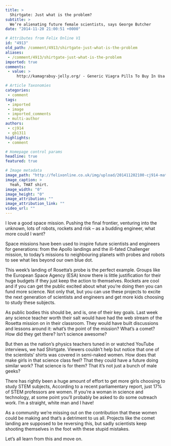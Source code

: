 ```yaml
---
title: >
  Shirtgate: Just what is the problem?
subtitle: >
  We’re alienating future female scientists, says George Butcher
date: "2014-11-20 21:00:51 +0000"

# Attributes from Felix Online V1
id: "4913"
old_path: /comment/4913/shirtgate-just-what-is-the-problem
aliases:
 - /comment/4913/shirtgate-just-what-is-the-problem
imported: true
comments:
 - value: >
     http://kamagrabuy-jelly.org/ - Generic Viagra Pills To Buy In Usa Celebrex Online http://synthroidonlinebuy.net/,http://kamagrabuy-jelly.org/ - Buy Kamagra Online Buy Celebrex Online http://synthroidonlinebuy.net/

# Article Taxonomies
categories:
 - comment
tags:
 - imported
 - image
 - imported_comments
 - multi-author
authors:
 - cj914
 - gb1311
highlights:
 - comment

# Homepage control params
headline: true
featured: true

# Image metadata
image_path: "http://felixonline.co.uk/img/upload/201411202100-cj914-matt-taylor-shirt.jpg"
image_caption: >
  Yeah, THAT shirt.
image_width: "0"
image_height: "0"
image_attribution: ""
image_attribution_link: ""
video_url: ""
---
```


I love a good space mission. Pushing the final frontier, venturing into the unknown, lots of robots, rockets and risk – as a budding engineer, what more could I want?

Space missions have been used to inspire future scientists and engineers for generations: from the Apollo landings and the ill-fated Challenger mission, to today’s missions to neighbouring planets with probes and robots to see what lies beyond our own blue dot.

This week’s landing of Rosetta’s probe is the perfect example. Groups like the European Space Agency (ESA) know there is little justification for their huge budgets if they just keep the action to themselves. Rockets are cool and if you can get the public excited about what you’re doing then you can fund more science. Not only that, but you can use these projects to excite the next generation of scientists and engineers and get more kids choosing to study these subjects.

As public bodies this should be, and is, one of their key goals. Last week any science teacher worth their salt would have had the web stream of the Rosetta mission on in their classroom. They would have built discussions and lessons around it: what’s the point of the mission? What’s a comet? How did they get there? Isn’t science awesome?

But then as the nation’s physics teachers tuned in or watched YouTube interviews, we had Shirtgate. Viewers couldn’t help but notice that one of the scientists’ shirts was covered in semi-naked women. How does that make girls in that science class feel? That they could have a future doing similar work? That science is for them? That it’s not just a bunch of male geeks?

There has rightly been a huge amount of effort to get more girls choosing to study STEM subjects, According to a recent parliamentary report, just 17% of STEM professors are women. If you’re a woman in science and technology, at some point you’ll probably be asked to do some outreach work. I’m a straight, white man and I have!

As a community we’re missing out on the contribution that these women could be making and that’s a detriment to us all. Projects like the comet landing are supposed to be reversing this, but sadly scientists keep shooting themselves in the foot with these stupid mistakes.

Let’s all learn from this and move on.
